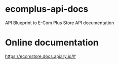 # ecomplus-api-docs
API Blueprint to E-Com Plus Store API documentation

# Online documentation
https://ecomstore.docs.apiary.io/#
